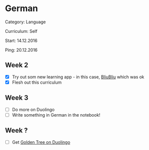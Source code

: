 # German

Category: Language

Curriculum: Self

Start: 14.12.2016

Ping: 20.12.2016

## Week 2

- [X] Try out som new learning app - in this case, [BliuBliu](https://bliubliu.com/en/learning/topics/de/#_=_) which was ok
- [X] Flesh out this curriculum

## Week 3

- [ ] Do more on Duolingo
- [ ] Write something in German in the notebook!

## Week ?

- [ ] Get [Golden Tree on Duolingo](http://duolingo.com)
